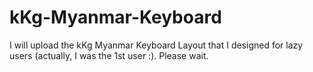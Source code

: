 # kKg-Myanmar-Keyboard
I will upload the kKg Myanmar Keyboard Layout that I designed for lazy users (actually, I was the 1st user :).
Please wait.
